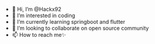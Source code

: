 - 👋 Hi, I’m @Hackx92
- 👀 I’m interested in coding
- 🌱 I’m currently learning springboot and flutter
- 💞️ I’m looking to collaborate on open source community
- 📫 How to reach me✨ 

<!---
Hackx92/Hackx92 is a ✨ special ✨ repository because its `README.md` (this file) appears on your GitHub profile.
You can click the Preview link to take a look at your changes.
--->
